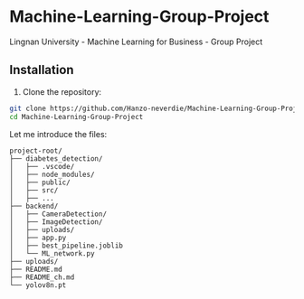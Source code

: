 # Machine-Learning-Group-Project
Lingnan University - Machine Learning for Business - Group Project 

## Installation
1. Clone the repository:
```bash
git clone https://github.com/Hanzo-neverdie/Machine-Learning-Group-Project.git
cd Machine-Learning-Group-Project
```

Let me introduce the files:
```text
project-root/
├── diabetes_detection/
│   ├── .vscode/
│   ├── node_modules/
│   ├── public/
│   ├── src/
│   ├── ...
├── backend/
│   ├── CameraDetection/
│   ├── ImageDetection/
│   ├── uploads/
│   ├── app.py
│   ├── best_pipeline.joblib
│   └── ML_network.py
├── uploads/
├── README.md
├── README_ch.md
└── yolov8n.pt
```
